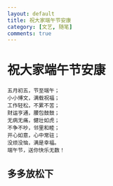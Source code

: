 ```yaml
---
layout: default
title: 祝大家端午节安康
category: [文艺, 随笔]
comments: true
---
```


# 祝大家端午节安康






```
五月初五，节至端午；
小小博文，满载祝福；
工作轻松，不累不苦；
财运亨通，腰包鼓鼓；
无病无痛，健壮如虎；
不争不吵，邻里和睦；
开心如意，心中常驻；
没烦没恼，满是幸福。
端午节，送你快乐无数！
```




## 多多放松下





